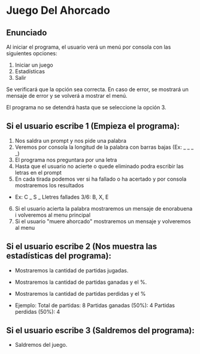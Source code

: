 # Juego Del Ahorcado

## Enunciado

Al iniciar el programa, el usuario verá un menú por consola con las siguientes opciones:

1. Iniciar un juego
2. Estadísticas
3. Salir

Se verificará que la opción sea correcta. En caso de error, se mostrará un mensaje de error y se volverá a mostrar el menú. 

El programa no se detendrá hasta que se seleccione la opción 3.

## Si el usuario escribe 1 (Empieza el programa):

1. Nos saldra un prompt y nos pide una palabra
2. Veremos por consola la longitud de la palabra con barras bajas (Ex: _ _ _ _)
3. El programa nos preguntara por una letra
4. Hasta que el usuario no acierte o quede eliminado podra escribir las letras en el prompt
5. En cada tirada podemos ver si ha fallado o ha acertado y por consola mostraremos los resultados

*   Ex: C _ S _
    Lletres fallades 3/6: B, X, E

6. Si el usuario acierta la palabra mostraremos un mensaje de enorabuena i volveremos al menu principal
7. Si el usuario "muere ahorcado" mostraremos un mensaje y volveremos al menu


## Si el usuario escribe 2 (Nos muestra las estadísticas del programa):

* Mostraremos la cantidad de partidas jugadas.
* Mostraremos la cantidad de partidas ganadas y el %.
* Mostraremos la cantidad de partidas perdidas y el %

* Ejemplo: Total de partidas: 8
            Partidas ganadas (50%): 4
            Partidas perdidas (50%): 4


## Si el usuario escribe 3 (Saldremos del programa):

* Saldremos del juego.